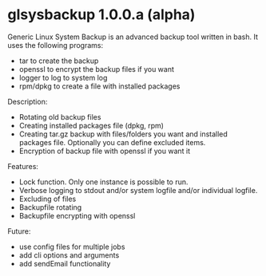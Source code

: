 # glsysbackup 1.0.0.a (alpha)
Generic Linux System Backup is an advanced backup tool written in bash. It uses the following programs:
- tar to create the backup
- openssl to encrypt the backup files if you want
- logger to log to system log
- rpm/dpkg to create a file with installed packages


Description:
- Rotating old backup files
- Creating installed packages file (dpkg, rpm)
- Creating tar.gz backup with files/folders you want and installed packages file. Optionally you can define excluded items.
- Encryption of backup file with openssl if you want it


Features:
- Lock function. Only one instance is possible to run.
- Verbose logging to stdout and/or system logfile and/or individual logfile.
- Excluding of files
- Backupfile rotating
- Backupfile encrypting with openssl


Future:
- use config files for multiple jobs
- add cli options and arguments
- add sendEmail functionality
